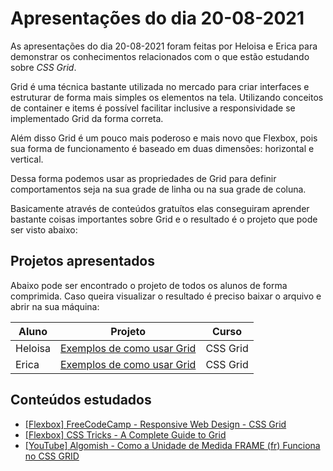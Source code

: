 # Apresentações do dia 20-08-2021

As apresentações do dia 20-08-2021 foram feitas por Heloisa e Erica para demonstrar os conhecimentos relacionados com o que estão estudando sobre *CSS Grid*.

Grid é uma técnica bastante utilizada no mercado para criar interfaces e estruturar de forma mais simples os elementos na tela. Utilizando conceitos de container e items é possível facilitar inclusive a responsividade se implementado Grid da forma correta.

Além disso Grid é um pouco mais poderoso e mais novo que Flexbox, pois sua forma de funcionamento é baseado em duas dimensões: horizontal e vertical.

Dessa forma podemos usar as propriedades de Grid para definir comportamentos seja na sua grade de linha ou na sua grade de coluna.

Basicamente através de conteúdos gratuítos elas conseguiram aprender bastante coisas importantes sobre Grid e o resultado é o projeto que pode ser visto abaixo:

## Projetos apresentados

Abaixo pode ser encontrado o projeto de todos os alunos de forma comprimida. Caso queira visualizar o resultado é preciso baixar o arquivo e abrir na sua máquina:

| Aluno    | Projeto                               | Curso    |
| -------- | ------------------------------------- | -------- |
| Heloisa  | [Exemplos de como usar Grid][heloisa] | CSS Grid |
| Erica    | [Exemplos de como usar Grid][erica]   | CSS Grid |

## Conteúdos estudados

* [\[Flexbox\] FreeCodeCamp - Responsive Web Design - CSS Grid](https://www.freecodecamp.org/learn/responsive-web-design/#css-grid)
* [\[Flexbox\] CSS Tricks - A Complete Guide to Grid](https://css-tricks.com/snippets/css/complete-guide-grid/)
* [\[YouTube\] Algomish - Como a Unidade de Medida FRAME (fr) Funciona no CSS GRID](https://youtu.be/1Fyv6XuI9Pc)

[//]: # (These are reference links used in the body of this note and get stripped out when the markdown processor does its job. There is no need to format nicely because it shouldn't be seen.)

[heloisa]: <heloisa>
[erica]: <erica>
